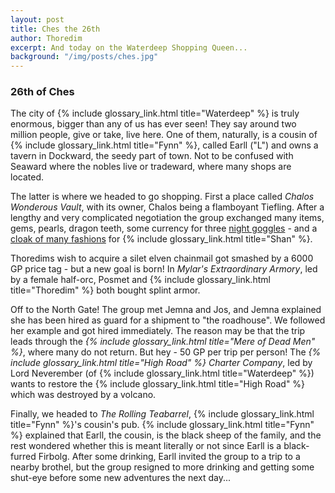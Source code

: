 ```yaml
---
layout: post
title: Ches the 26th
author: Thoredim
excerpt: And today on the Waterdeep Shopping Queen...
background: "/img/posts/ches.jpg"
---
```


### 26th of Ches

The city of {% include glossary_link.html title="Waterdeep" %} is truly enormous, bigger than any of us has ever seen!
They say around two million people, give or take, live here. One of them,
naturally, is a cousin of {% include glossary_link.html title="Fynn" %}, called Earll ("L") and owns a tavern in
Dockward, the seedy part of town. Not to be confused with Seaward where the
nobles live or tradeward, where many shops are located.

The latter is where we headed to go shopping. First a place called *Chalos
Wonderous Vault*, with its owner, Chalos being a flamboyant Tiefling. After a
lengthy and very complicated negotiation the group exchanged many items, gems,
pearls, dragon teeth, some currency for three [night
goggles](https://www.dndbeyond.com/magic-items/goggles-of-night) - and a [cloak
of many fashions](https://www.dndbeyond.com/magic-items/cloak-of-many-fashions)
for {% include glossary_link.html title="Shan" %}.

Thoredims wish to acquire a silet elven chainmail got smashed by a 6000 GP
price tag - but a new goal is born! In *Mylar's Extraordinary Armory*, led by a
female half-orc, Posmet and {% include glossary_link.html title="Thoredim" %} both bought splint armor.

Off to the North Gate! The group met Jemna and Jos, and Jemna explained she has
been hired as guard for a shipment to "the roadhouse". We followed her example
and got hired immediately. The reason may be that the trip leads through the
*{% include glossary_link.html title="Mere of Dead Men" %}*, where many do not return. But hey - 50 GP per trip per
person! The *{% include glossary_link.html title="High Road" %} Charter Company*, led by Lord Neverember (of
{% include glossary_link.html title="Waterdeep" %}) wants to restore the {% include glossary_link.html title="High Road" %}
which was destroyed by a volcano.

Finally, we headed to *The Rolling Teabarrel*,
{% include glossary_link.html title="Fynn" %}'s cousin's pub.
{% include glossary_link.html title="Fynn" %} explained that Earll, the
cousin, is the black sheep of the family, and the rest wondered whether this
is meant literally or not since Earll is a black-furred Firbolg. After some
drinking, Earll invited the group to a trip to a nearby brothel, but the
group resigned to more drinking and getting some shut-eye before some new
adventures the next day...

